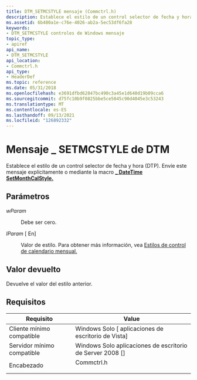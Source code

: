 ```yaml
---
title: DTM_SETMCSTYLE mensaje (Commctrl.h)
description: Establece el estilo de un control selector de fecha y hora (DTP). Envíe este mensaje explícitamente o mediante la macro \_ DateTime SetMonthCalStyle.
ms.assetid: 6b480a1e-c76e-4026-ab2a-5ec53df6fa28
keywords:
- DTM_SETMCSTYLE controles de Windows mensaje
topic_type:
- apiref
api_name:
- DTM_SETMCSTYLE
api_location:
- Commctrl.h
api_type:
- HeaderDef
ms.topic: reference
ms.date: 05/31/2018
ms.openlocfilehash: e3691dfbd62847bc490c3a45e1d640d19b09cca6
ms.sourcegitcommit: d75fc10b9f0825bbe5ce5045c90d4045e3c53243
ms.translationtype: MT
ms.contentlocale: es-ES
ms.lasthandoff: 09/13/2021
ms.locfileid: "126892332"
---
```

# <a name="dtm_setmcstyle-message"></a>Mensaje \_ SETMCSTYLE de DTM

Establece el estilo de un control selector de fecha y hora (DTP). Envíe este mensaje explícitamente o mediante la macro [**\_ DateTime SetMonthCalStyle.**](/windows/desktop/api/Commctrl/nf-commctrl-datetime_setmonthcalstyle)

## <a name="parameters"></a>Parámetros

<dl> <dt>

*wParam* 
</dt> <dd>

Debe ser cero.

</dd> <dt>

*lParam* \[ En\]
</dt> <dd>Valor de estilo. Para obtener más información, vea <a href="month-calendar-control-styles.md">Estilos de control de calendario mensual.</a></dd> </dl>

## <a name="return-value"></a>Valor devuelto

Devuelve el valor del estilo anterior.

## <a name="requirements"></a>Requisitos



| Requisito | Value |
|-------------------------------------|---------------------------------------------------------------------------------------|
| Cliente mínimo compatible<br/> | Windows Solo \[ aplicaciones de escritorio de Vista\]<br/>                                        |
| Servidor mínimo compatible<br/> | Windows Solo aplicaciones de escritorio de Server 2008 \[\]<br/>                                  |
| Encabezado<br/>                   | <dl> <dt>Commctrl.h</dt> </dl> |



 

 





